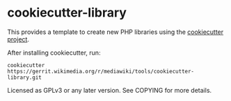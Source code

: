 cookiecutter-library
====================

This provides a template to create new PHP libraries
using the [cookiecutter project](https://github.com/audreyr/cookiecutter).

After installing cookiecutter, run:

```
cookiecutter https://gerrit.wikimedia.org/r/mediawiki/tools/cookiecutter-library.git
```

Licensed as GPLv3 or any later version. See COPYING for more details.
